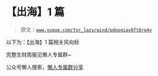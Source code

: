 # 【出海】1 篇

> 原文：[`www.yuque.com/for_lazy/wind/pdoogiav8ft6rq4y`](https://www.yuque.com/for_lazy/wind/pdoogiav8ft6rq4y)

以下为：【出海】1 篇相关风向标

完整生财周报见懒人专属群~

公众号懒人搜索，[懒人专属群分享](https://lazybook.fun/#/blog/group)